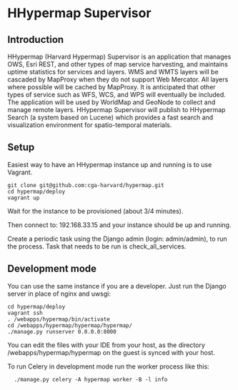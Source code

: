 # HHypermap Supervisor

## Introduction

HHypermap (Harvard Hypermap) Supervisor is an application that manages OWS, Esri REST, and other types of map service harvesting, and maintains uptime statistics for services and layers. WMS and WMTS layers will be cascaded by MapProxy when they do not support Web Mercator.   All layers where possible will be cached by MapProxy. It is anticipated that other types of service such as WFS, WCS, and WPS will eventually be included. The application will be used by WorldMap and GeoNode to collect and manage remote layers. HHypermap Supervisor will publish to HHypermap Search (a system based on Lucene) which provides a fast search and visualization environment for spatio-temporal materials.   

## Setup

Easiest way to have an HHypermap instance up and running is to use Vagrant.

```
git clone git@github.com:cga-harvard/hypermap.git
cd hypermap/deploy
vagrant up
```

Wait for the instance to be provisioned (about 3/4 minutes).

Then connect to: 192.168.33.15 and your instance should be up and running.

Create a periodic task using the Django admin (login: admin/admin), to run the
process. Task that needs to be run is check_all_services.

## Development mode

You can use the same instance if you are a developer. Just run the Django
server in place of nginx and uwsgi:

```
cd hypermap/deploy
vagrant ssh
. /webapps/hypermap/bin/activate
cd /webapps/hypermap/hypermap/hypermap/
./manage.py runserver 0.0.0.0:8000
```

You can edit the files with your IDE from your host, as the directory
/webapps/hypermap/hypermap on the guest is synced with your host.

To run Celery in development mode run the worker process like this:

```
  ./manage.py celery -A hypermap worker -B -l info
```
